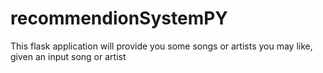 # recommendionSystemPY
 This flask application will provide you some songs or artists you may like, given an input song or artist
